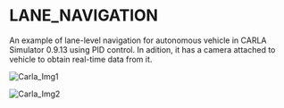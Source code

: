 # LANE_NAVIGATION
An example of lane-level navigation for autonomous vehicle in CARLA Simulator 0.9.13 using PID control. In adition, it has a camera attached to vehicle to obtain real-time data from it.

![Carla_Img1](https://user-images.githubusercontent.com/94148624/144630512-67ad28b1-320f-4f97-9978-7594f09da9c1.PNG)

![Carla_Img2](https://user-images.githubusercontent.com/94148624/144630523-d19b33fc-2d0a-4689-942c-ee4173d26ab8.PNG)
